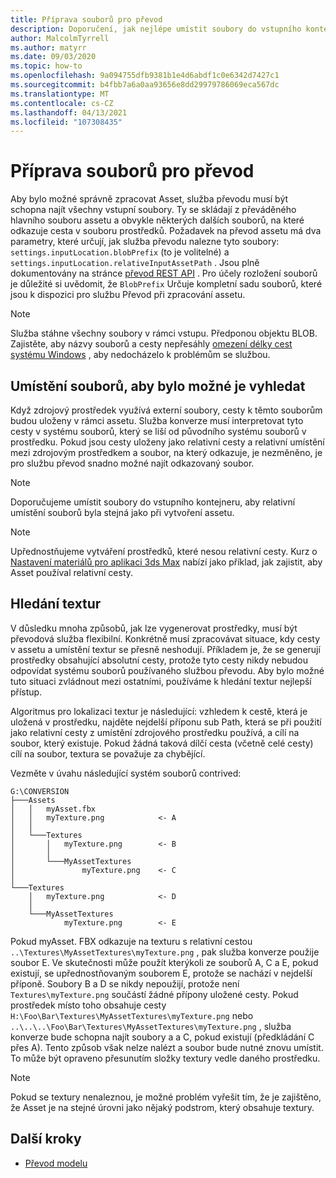 ```yaml
---
title: Příprava souborů pro převod
description: Doporučení, jak nejlépe umístit soubory do vstupního kontejneru
author: MalcolmTyrrell
ms.author: matyrr
ms.date: 09/03/2020
ms.topic: how-to
ms.openlocfilehash: 9a094755dfb9381b1e4d6abdf1c0e6342d7427c1
ms.sourcegitcommit: b4fbb7a6a0aa93656e8dd29979786069eca567dc
ms.translationtype: MT
ms.contentlocale: cs-CZ
ms.lasthandoff: 04/13/2021
ms.locfileid: "107308435"
---
```

# <a name="laying-out-files-for-conversion"></a>Příprava souborů pro převod

Aby bylo možné správně zpracovat Asset, služba převodu musí být schopna najít všechny vstupní soubory.
Ty se skládají z převáděného hlavního souboru assetu a obvykle některých dalších souborů, na které odkazuje cesta v souboru prostředků.
Požadavek na převod assetu má dva parametry, které určují, jak služba převodu nalezne tyto soubory: `settings.inputLocation.blobPrefix` (to je volitelné) a `settings.inputLocation.relativeInputAssetPath` .
Jsou plně dokumentovány na stránce [převod REST API](conversion-rest-api.md) .
Pro účely rozložení souborů je důležité si uvědomit, že `BlobPrefix` Určuje kompletní sadu souborů, které jsou k dispozici pro službu Převod při zpracování assetu.

> [!Note]
> Služba stáhne všechny soubory v rámci vstupu. Předponou objektu BLOB. Zajistěte, aby názvy souborů a cesty nepřesáhly [omezení délky cest systému Windows](https://docs.microsoft.com/windows/win32/fileio/maximum-file-path-limitation) , aby nedocházelo k problémům se službou. 

## <a name="placing-files-so-they-can-be-found"></a>Umístění souborů, aby bylo možné je vyhledat

Když zdrojový prostředek využívá externí soubory, cesty k těmto souborům budou uloženy v rámci assetu.
Služba konverze musí interpretovat tyto cesty v systému souborů, který se liší od původního systému souborů v prostředku.
Pokud jsou cesty uloženy jako relativní cesty a relativní umístění mezi zdrojovým prostředkem a soubor, na který odkazuje, je nezměněno, je pro službu převod snadno možné najít odkazovaný soubor.

> [!Note]
> Doporučujeme umístit soubory do vstupního kontejneru, aby relativní umístění souborů byla stejná jako při vytvoření assetu.

> [!Note]
> Upřednostňujeme vytváření prostředků, které nesou relativní cesty.
> Kurz o [Nastavení materiálů pro aplikaci 3ds Max](../../tutorials/modeling/3dsmax-material-setup.md) nabízí jako příklad, jak zajistit, aby Asset používal relativní cesty.

## <a name="finding-textures"></a>Hledání textur

V důsledku mnoha způsobů, jak lze vygenerovat prostředky, musí být převodová služba flexibilní.
Konkrétně musí zpracovávat situace, kdy cesty v assetu a umístění textur se přesně neshodují.
Příkladem je, že se generují prostředky obsahující absolutní cesty, protože tyto cesty nikdy nebudou odpovídat systému souborů používaného službou převodu.
Aby bylo možné tuto situaci zvládnout mezi ostatními, používáme k hledání textur nejlepší přístup.

Algoritmus pro lokalizaci textur je následující: vzhledem k cestě, která je uložená v prostředku, najděte nejdelší příponu sub Path, která se při použití jako relativní cesty z umístění zdrojového prostředku používá, a cílí na soubor, který existuje.
Pokud žádná taková dílčí cesta (včetně celé cesty) cílí na soubor, textura se považuje za chybějící.

Vezměte v úvahu následující systém souborů contrived: 
```
G:\CONVERSION
├───Assets
│   │   myAsset.fbx
│   │   myTexture.png            <- A
│   │
│   └───Textures
│       │   myTexture.png        <- B
│       │
│       └───MyAssetTextures
│               myTexture.png    <- C
│
└───Textures
    │   myTexture.png            <- D
    │
    └───MyAssetTextures
            myTexture.png        <- E
```
Pokud myAsset. FBX odkazuje na texturu s relativní cestou `..\Textures\MyAssetTextures\myTexture.png` , pak služba konverze použije soubor E. Ve skutečnosti může použít kterýkoli ze souborů A, C a E, pokud existují, se upřednostňovaným souborem E, protože se nachází v nejdelší příponě.
Soubory B a D se nikdy nepoužijí, protože není `Textures\myTexture.png` součástí žádné přípony uložené cesty.
Pokud prostředek místo toho obsahuje cesty `H:\Foo\Bar\Textures\MyAssetTextures\myTexture.png` nebo `..\..\..\Foo\Bar\Textures\MyAssetTextures\myTexture.png` , služba konverze bude schopna najít soubory a a C, pokud existují (předkládání C přes A). Tento způsob však nelze nalézt a soubor bude nutné znovu umístit.
To může být opraveno přesunutím složky textury vedle daného prostředku.

> [!Note]
> Pokud se textury nenaleznou, je možné problém vyřešit tím, že je zajištěno, že Asset je na stejné úrovni jako nějaký podstrom, který obsahuje textury.

## <a name="next-steps"></a>Další kroky

- [Převod modelu](model-conversion.md)
